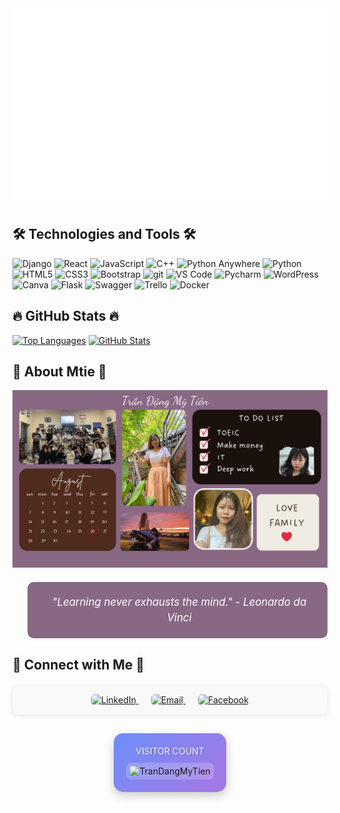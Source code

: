 <!-- Trần Đặng Mỹ Tiên -->
<a href="#" target="_blank">
  <img src="svg/mtie.svg" width="1200" alt="TranDangMyTien" />
</a>

## 🛠 Technologies and Tools 🛠

![Django](https://img.shields.io/badge/Django-282C34?logo=Django&logoColor=092E20)
![React](https://img.shields.io/badge/React-282C34?logo=React&logoColor=61DAFB)
![JavaScript](https://img.shields.io/badge/JavaScript-282C34?logo=javascript&logoColor=F7DF1E)
![C++](https://img.shields.io/badge/C++-282C34?logo=cplusplus&logoColor=00599C)
![Python Anywhere](https://img.shields.io/badge/Python%20Anywhere-282C34?logo=pythonanywhere&logoColor=1D9FD7)
![Python](https://img.shields.io/badge/Python-282C34?logo=Python&logoColor=3776AB)
![HTML5](https://img.shields.io/badge/HTML5-282C34?logo=html5&logoColor=E34F26)
![CSS3](https://img.shields.io/badge/CSS3-282C34?logo=css3&logoColor=1572B6)
![Bootstrap](https://img.shields.io/badge/Bootstrap-282C34?logo=bootstrap&logoColor=7952B3)
![git](https://img.shields.io/badge/git-282C34?logo=git&logoColor=F05032)
![VS Code](https://img.shields.io/badge/VS%20Code-282C34?logo=visual-studio-code&logoColor=007ACC)
![Pycharm](https://img.shields.io/badge/Pycharm-282C34?logo=Pycharm&logoColor=000000)
![WordPress](https://img.shields.io/badge/WordPress-282C34?logo=wordPress&logoColor=000000)
![Canva](https://img.shields.io/badge/Canva-282C34?logo=Canva&logoColor=00C4CC)
![Flask](https://img.shields.io/badge/Flask-282C34?logo=Flask&logoColor=FFC20E)
![Swagger](https://img.shields.io/badge/Swagger-282C34?logo=Swagger&logoColor=85EA2D)
![Trello](https://img.shields.io/badge/Trello-282C34?logo=Trello&logoColor=0052CC)
![Docker](https://img.shields.io/badge/Docker-282C34?logo=Docker&logoColor=2496ED)

## 🔥 GitHub Stats 🔥

[![Top Languages](https://github-readme-stats.vercel.app/api/top-langs/?username=TranDangMyTien&hide=c%23,powershell,Mathematica,Ruby,Objective-C,Objective-C%2b%2b,Cuda&title_color=61dafb&text_color=ffffff&icon_color=61dafb&bg_color=20232a&langs_count=8&layout=compact&border_color=61dafb&hide_border=true)](https://github.com/TranDangMyTien)
[![GitHub Stats](https://github-readme-stats.vercel.app/api?username=TranDangMyTien&show_icons=true&theme=react&border_color=61dafb&hide_border=true)](https://github.com/TranDangMyTien)

## 🌟 About Mtie 🌟

<a href="https://github.com/TranDangMyTien" target="_blank">
  <img src="images/Design_Desktop.png" width="1200" alt="TDMTien-official" />
</a>

<div style="text-align: center; margin: 20px 0;">
  <blockquote style="font-style: italic; color: #FFFFFF; border-left: 6px solid #896884; padding-left: 20px; background-color: #896884; border-radius: 10px; padding: 20px;">
    <p style="font-size: 1.2em; line-height: 1.5; margin: 0; color: #FFFFFF;">
      "Learning never exhausts the mind." - Leonardo da Vinci
    </p>
  </blockquote>
</div>

## 💬 Connect with Me 💬

<div align="center" style="margin: 20px 0; padding: 15px; background-color: #f9f9f9; border-radius: 10px; box-shadow: 0 2px 8px rgba(0, 0, 0, 0.1);">
  <a href="https://www.linkedin.com/in/trandangmytien/" style="margin: 0 10px;">
    <img src="https://img.shields.io/badge/LinkedIn-0077B5?logo=linkedin&logoColor=white" alt="LinkedIn" height="30" style="border-radius: 5px;" />
  </a>
  <a href="mailto:mytien.2682003@gmail.com" style="margin: 0 10px;">
    <img src="https://img.shields.io/badge/Email-D14836?logo=gmail&logoColor=white" alt="Email" height="30" style="border-radius: 5px;" />
  </a>
  <a href="https://www.facebook.com/trandangmytien2682003" style="margin: 0 10px;">
    <img src="https://img.shields.io/badge/Facebook-1877F2?logo=facebook&logoColor=white" alt="Facebook" height="30" style="border-radius: 5px;" />
  </a>
</div>

<div align="center" style="margin: 30px 0;">
  <div style="display: inline-block; padding: 20px; background: linear-gradient(135deg, #6e8efb, #a777e3); border-radius: 15px; box-shadow: 0px 6px 15px rgba(0, 0, 0, 0.2);">
    <p style="color: #fff; font-size: 1em; text-transform: uppercase; font-family: 'Arial Black', font-weight: bold; margin: 0; text-shadow: 1px 1px 2px rgba(0, 0, 0, 0.3);">Visitor Count</p>
    <div style="margin-top: 10px;">
      <img src="https://profile-counter.glitch.me/TranDangMyTien/count.svg" alt="TranDangMyTien" style="border-radius: 8px; background-color: rgba(255, 255, 255, 0.2); padding: 5px;" />
    </div>
  </div>
</div>

